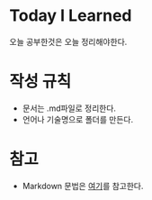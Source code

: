 # Today I Learned
오늘 공부한것은 오늘 정리해야한다.

# 작성 규칙
- 문서는 .md파일로 정리한다.
- 언어나 기술명으로 폴더를 만든다.

# 참고
- Markdown 문법은 [여기](https://github.com/adam-p/markdown-here/wiki/Markdown-Cheatsheet)를 참고한다.
